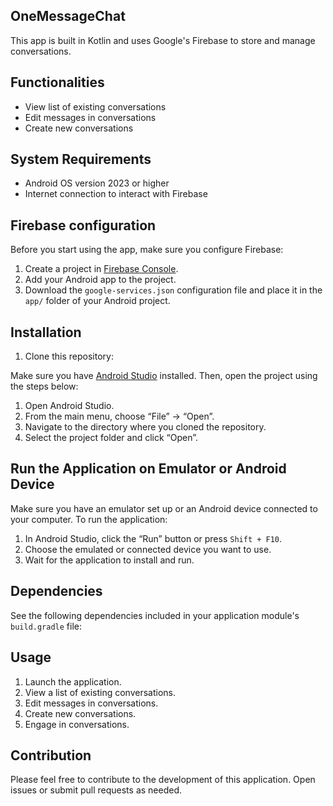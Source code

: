 ## OneMessageChat

This app is built in Kotlin and uses Google's Firebase to store and manage conversations.

## Functionalities

- View list of existing conversations
- Edit messages in conversations
- Create new conversations

## System Requirements

- Android OS version 2023 or higher
- Internet connection to interact with Firebase

## Firebase configuration

Before you start using the app, make sure you configure Firebase:

1. Create a project in [Firebase Console](https://console.firebase.google.com/).
2. Add your Android app to the project.
3. Download the `google-services.json` configuration file and place it in the `app/` folder of your Android project.

## Installation

1. Clone this repository:

Make sure you have [Android Studio](https://developer.android.com/studio) installed. Then, open the project using the steps below:

1. Open Android Studio.
2. From the main menu, choose “File” -> “Open”.
3. Navigate to the directory where you cloned the repository.
4. Select the project folder and click “Open”.

## Run the Application on Emulator or Android Device

Make sure you have an emulator set up or an Android device connected to your computer. To run the application:

1. In Android Studio, click the “Run” button or press `Shift + F10`.
2. Choose the emulated or connected device you want to use.
3. Wait for the application to install and run.

## Dependencies

See the following dependencies included in your application module's `build.gradle` file:

## Usage

1. Launch the application.
2. View a list of existing conversations.
3. Edit messages in conversations.
4. Create new conversations.
5. Engage in conversations.

## Contribution

Please feel free to contribute to the development of this application. Open issues or submit pull requests as needed.
